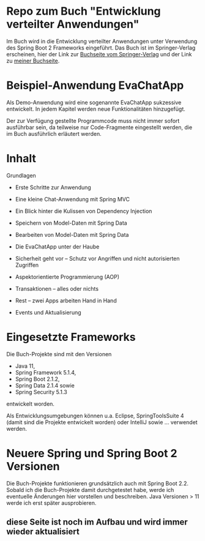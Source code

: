 # Repo zum Buch "Entwicklung verteilter Anwendungen"
Im Buch wird in die Entwicklung verteilter Anwendungen unter Verwendung des Spring Boot 2 Frameworks eingeführt. 
Das Buch ist im Springer-Verlag erscheinen, hier der Link zur [Buchseite vom Springer-Verlag](https://www.springer.com/de/book/9783658268138)
und der Link zu [meiner Buchseite](https://evaspringbuch.de).

# Beispiel-Anwendung EvaChatApp
Als Demo-Anwendung wird eine sogenannte EvaChatApp sukzessive entwickelt. In jedem Kapitel werden neue Funktionalitäten hinzugefügt.

Der zur Verfügung gestellte Programmcode muss nicht immer sofort ausführbar sein, da teilweise nur Code-Fragmente eingestellt werden, die im Buch ausführlich erläutert werden. 

# Inhalt
Grundlagen
 
* Erste Schritte zur Anwendung
 
* Eine kleine Chat-Anwendung mit Spring MVC
 
* Ein Blick hinter die Kulissen von Dependency Injection
 
* Speichern von Model-Daten mit Spring Data
 
* Bearbeiten von Model-Daten mit Spring Data
 
* Die EvaChatApp unter der Haube
 
* Sicherheit geht vor – Schutz vor Angriffen und nicht autorisierten Zugriffen
 
* Aspektorientierte Programmierung (AOP)
 
* Transaktionen – alles oder nichts
 
* Rest – zwei Apps arbeiten Hand in Hand
 
* Events und Aktualisierung

# Eingesetzte Frameworks
Die Buch-Projekte sind mit den Versionen
* Java 11,
* Spring Framework 5.1.4,
* Spring Boot 2.1.2,
* Spring Data 2.1.4 sowie
* Spring Security 5.1.3

entwickelt worden.

Als Entwicklungsumgebungen können u.a. Eclipse, SpringToolsSuite 4 (damit sind die Projekte entwickelt worden) oder IntelliJ sowie ... verwendet werden.  

# Neuere Spring und Spring Boot 2 Versionen
Die Buch-Projekte funktionieren grundsätzlich auch mit Spring Boot 2.2. Sobald ich die Buch-Projekte damit durchgetestet habe, werde ich eventuelle
Änderungen hier vorstellen und beschreiben. Java Versionen > 11 werde ich erst später ausprobieren.


## diese Seite ist noch im Aufbau und wird immer wieder aktualisiert
